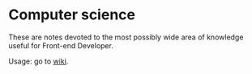 # Computer science

These are notes devoted to the most possibly wide area of knowledge useful for Front-end Developer.

Usage: go to [wiki](./wiki).

